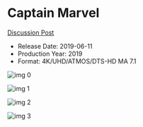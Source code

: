 # Captain Marvel

[Discussion Post](https://www.avsforum.com/threads/bass-eq-for-filtered-movies.2995212/post-58108028)

* Release Date: 2019-06-11
* Production Year: 2019
* Format: 4K/UHD/ATMOS/DTS-HD MA 7.1

![img 0](https://i.imgur.com/E5lFdv7.jpg)

![img 1](https://i.imgur.com/xsX9Hkk.png)

![img 2](https://i.imgur.com/Oe0E2r4.jpg)

![img 3](https://i.imgur.com/mdqaiCs.jpg)

